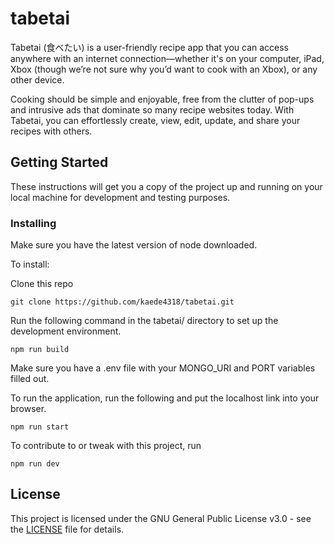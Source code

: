 # tabetai

Tabetai (食べたい) is a user-friendly recipe app that you can access anywhere with an internet connection—whether it's on your computer, iPad, Xbox (though we’re not sure why you’d want to cook with an Xbox), or any other device.

Cooking should be simple and enjoyable, free from the clutter of pop-ups and intrusive ads that dominate so many recipe websites today. With Tabetai, you can effortlessly create, view, edit, update, and share your recipes with others.

## Getting Started

These instructions will get you a copy of the project up and running on your local machine for development and testing purposes. <!---See deployment for notes on how to deploy the project on a live system. -->

<!---
### Prerequisites

What things you need to install the software and how to install them

```
Give examples
```
-->
### Installing

Make sure you have the latest version of node downloaded.

To install:

Clone this repo
```
git clone https://github.com/kaede4318/tabetai.git
```

Run the following command in the tabetai/ directory to set up the development environment.
```
npm run build
```
Make sure you have a .env file with your MONGO_URI and PORT variables filled out.

To run the application, run the following and put the localhost link into your browser.
```
npm run start
```

To contribute to or tweak with this project, run
```
npm run dev
```

<!--
End with an example of getting some data out of the system or using it for a little demo

## Running the tests

Explain how to run the automated tests for this system

### Break down into end to end tests

Explain what these tests test and why

```
Give an example
```

### And coding style tests

Explain what these tests test and why

```
Give an example
```

## Deployment

Add additional notes about how to deploy this on a live system

## Built With

* [Dropwizard](http://www.dropwizard.io/1.0.2/docs/) - The web framework used
* [Maven](https://maven.apache.org/) - Dependency Management
* [ROME](https://rometools.github.io/rome/) - Used to generate RSS Feeds

## Contributing

Please read [CONTRIBUTING.md](https://gist.github.com/PurpleBooth/b24679402957c63ec426) for details on our code of conduct, and the process for submitting pull requests to us.

## Versioning

We use [SemVer](http://semver.org/) for versioning. For the versions available, see the [tags on this repository](https://github.com/your/project/tags). 


## Authors

* **J Zhang** - *Initial work* - [PurpleBooth](https://github.com/PurpleBooth)

See also the list of [contributors](https://github.com/your/project/contributors) who participated in this project.
-->
## License

This project is licensed under the GNU General Public License v3.0 - see the [LICENSE](LICENSE) file for details.

<!---
## Acknowledgments

* Hat tip to anyone whose code was used
* Inspiration
* etc
-->

